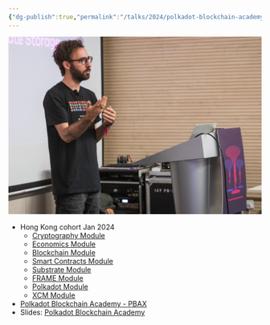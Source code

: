 ```yaml
---
{"dg-publish":true,"permalink":"/talks/2024/polkadot-blockchain-academy-hong-kong/","contentClasses":"img pba image-grid","created":"2024-06-27T17:30:02.063+01:00","updated":"2024-12-05T10:14:30.821+00:00"}
---
```


![Screenshot 2024-07-18 at 15.16.22.png](/img/user/resources/Screenshot%202024-07-18%20at%2015.16.22.png)

- Hong Kong cohort Jan 2024
	- [Cryptography Module](https://www.youtube.com/playlist?list=PL-w_i5kwVqblgwQfXbR-n8pC1QE1IaxBZ)
	- [Economics Module](https://youtube.com/playlist?list=PL-w_i5kwVqbn6GDAHq4uzhpDLPY1Ay8zO&si=BR5T3XKguKR0tygN)
	- [Blockchain Module](https://www.youtube.com/playlist?list=PL-w_i5kwVqbmZ2p5b2Ml-Q410J_vy-pXR)
	- [Smart Contracts Module](https://www.youtube.com/playlist?list=PL-w_i5kwVqblMeWrQCAlWBpt-8wSmLRtc)
	- [Substrate Module](https://www.youtube.com/playlist?list=PL-w_i5kwVqbkRmfDn5nzeuU1S_FFW8dDg)
	- [FRAME Module](https://www.youtube.com/playlist?list=PL-w_i5kwVqbni1Ch2j_RwTIXiB-bwnYqq)
	- [Polkadot Module](https://www.youtube.com/playlist?list=PL-w_i5kwVqbn3HCZDHg6P5UCx8P2tF6-M)
	- [XCM Module](https://www.youtube.com/playlist?list=PL-w_i5kwVqbmHkxS_mJTfXdCZnXKF5lDP)
- [Polkadot Blockchain Academy - PBAX](https://pbax.polkadot.academy/)
- Slides: [Polkadot Blockchain Academy](https://polkadot-blockchain-academy.github.io/pba-content/)

